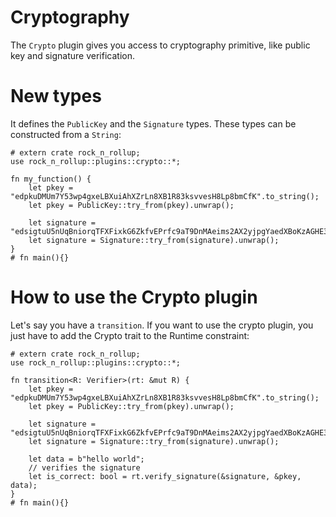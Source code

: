 # Cryptography

The `Crypto` plugin gives you access to cryptography primitive, like public key and signature verification.

# New types

It defines the `PublicKey` and the `Signature` types. These types can be constructed from a `String`:

```rust, noplayground
# extern crate rock_n_rollup;
use rock_n_rollup::plugins::crypto::*;

fn my_function() {
    let pkey = "edpkuDMUm7Y53wp4gxeLBXuiAhXZrLn8XB1R83ksvvesH8Lp8bmCfK".to_string();
    let pkey = PublicKey::try_from(pkey).unwrap();

    let signature = "edsigtuU5nUqBniorqTFXFixkG6ZkfvEPrfc9aT9DnMAeims2AX2yjpgYaedXBoKzAGHE3ZXSi1hZz6piZ3itTE7f2F4FoaxXtM".to_string();
    let signature = Signature::try_from(signature).unwrap();
}
# fn main(){}
```

# How to use the Crypto plugin

Let's say you have a `transition`. If you want to use the crypto plugin, you just have to add the Crypto trait to the Runtime constraint:

```rust, noplayground
# extern crate rock_n_rollup;
use rock_n_rollup::plugins::crypto::*;

fn transition<R: Verifier>(rt: &mut R) {
    let pkey = "edpkuDMUm7Y53wp4gxeLBXuiAhXZrLn8XB1R83ksvvesH8Lp8bmCfK".to_string();
    let pkey = PublicKey::try_from(pkey).unwrap();

    let signature = "edsigtuU5nUqBniorqTFXFixkG6ZkfvEPrfc9aT9DnMAeims2AX2yjpgYaedXBoKzAGHE3ZXSi1hZz6piZ3itTE7f2F4FoaxXtM".to_string();
    let signature = Signature::try_from(signature).unwrap();

    let data = b"hello world";
    // verifies the signature
    let is_correct: bool = rt.verify_signature(&signature, &pkey, data);
}
# fn main(){}
```
